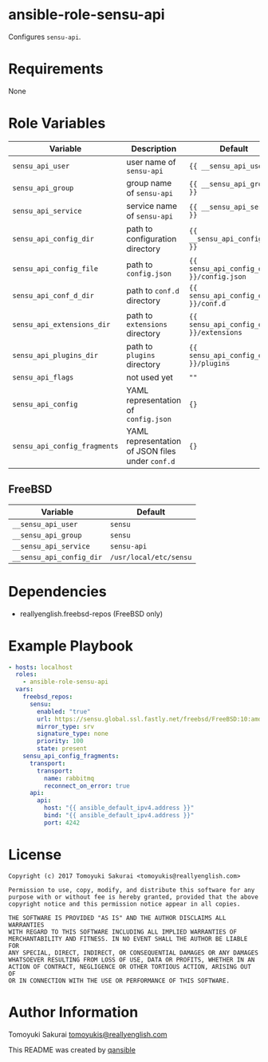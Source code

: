 # ansible-role-sensu-api

Configures `sensu-api`.

# Requirements

None

# Role Variables

| Variable | Description | Default |
|----------|-------------|---------|
| `sensu_api_user` | user name of `sensu-api` | `{{ __sensu_api_user }}` |
| `sensu_api_group` | group name of `sensu-api` | `{{ __sensu_api_group }}` |
| `sensu_api_service` | service name of `sensu-api` | `{{ __sensu_api_service }}` |
| `sensu_api_config_dir` | path to configuration directory | `{{ __sensu_api_config_dir }}` |
| `sensu_api_config_file` | path to `config.json` | `{{ sensu_api_config_dir }}/config.json` |
| `sensu_api_conf_d_dir` | path to `conf.d` directory | `{{ sensu_api_config_dir }}/conf.d` |
| `sensu_api_extensions_dir` | path to `extensions` directory | `{{ sensu_api_config_dir }}/extensions` |
| `sensu_api_plugins_dir` | path to `plugins` directory | `{{ sensu_api_config_dir }}/plugins` |
| `sensu_api_flags` | not used yet | `""` |
| `sensu_api_config` | YAML representation of `config.json` | `{}` |
| `sensu_api_config_fragments` | YAML representation of JSON files under `conf.d` | `{}` |


## FreeBSD

| Variable | Default |
|----------|---------|
| `__sensu_api_user` | `sensu` |
| `__sensu_api_group` | `sensu` |
| `__sensu_api_service` | `sensu-api` |
| `__sensu_api_config_dir` | `/usr/local/etc/sensu` |

# Dependencies

- reallyenglish.freebsd-repos (FreeBSD only)

# Example Playbook

```yaml
- hosts: localhost
  roles:
    - ansible-role-sensu-api
  vars:
    freebsd_repos:
      sensu:
        enabled: "true"
        url: https://sensu.global.ssl.fastly.net/freebsd/FreeBSD:10:amd64/
        mirror_type: srv
        signature_type: none
        priority: 100
        state: present
    sensu_api_config_fragments:
      transport:
        transport:
          name: rabbitmq
          reconnect_on_error: true
      api:
        api:
          host: "{{ ansible_default_ipv4.address }}"
          bind: "{{ ansible_default_ipv4.address }}"
          port: 4242
```

# License

```
Copyright (c) 2017 Tomoyuki Sakurai <tomoyukis@reallyenglish.com>

Permission to use, copy, modify, and distribute this software for any
purpose with or without fee is hereby granted, provided that the above
copyright notice and this permission notice appear in all copies.

THE SOFTWARE IS PROVIDED "AS IS" AND THE AUTHOR DISCLAIMS ALL WARRANTIES
WITH REGARD TO THIS SOFTWARE INCLUDING ALL IMPLIED WARRANTIES OF
MERCHANTABILITY AND FITNESS. IN NO EVENT SHALL THE AUTHOR BE LIABLE FOR
ANY SPECIAL, DIRECT, INDIRECT, OR CONSEQUENTIAL DAMAGES OR ANY DAMAGES
WHATSOEVER RESULTING FROM LOSS OF USE, DATA OR PROFITS, WHETHER IN AN
ACTION OF CONTRACT, NEGLIGENCE OR OTHER TORTIOUS ACTION, ARISING OUT OF
OR IN CONNECTION WITH THE USE OR PERFORMANCE OF THIS SOFTWARE.
```

# Author Information

Tomoyuki Sakurai <tomoyukis@reallyenglish.com>

This README was created by [qansible](https://github.com/trombik/qansible)
